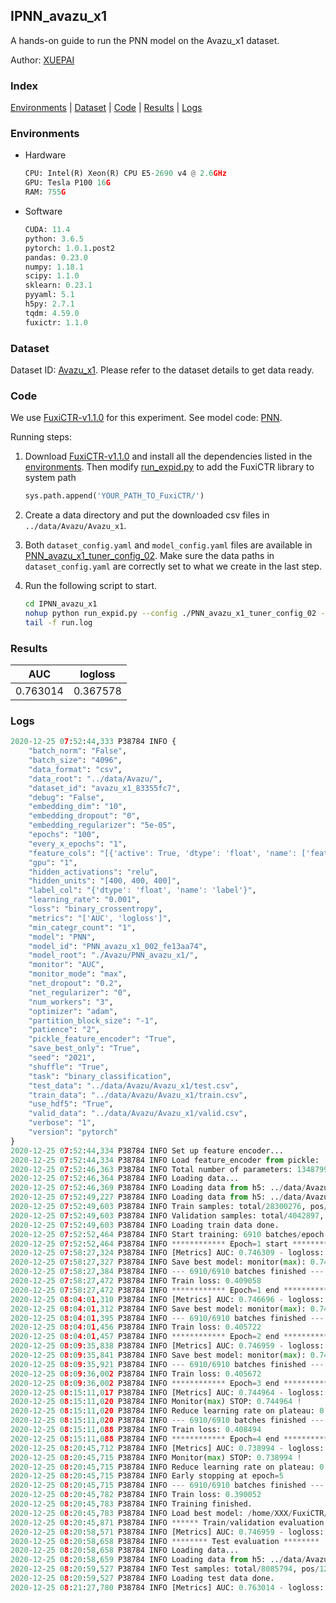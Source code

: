 ## IPNN_avazu_x1

A hands-on guide to run the PNN model on the Avazu_x1 dataset.

Author: [XUEPAI](https://github.com/xue-pai)

### Index
[Environments](#Environments) | [Dataset](#Dataset) | [Code](#Code) | [Results](#Results) | [Logs](#Logs)

### Environments
+ Hardware

  ```python
  CPU: Intel(R) Xeon(R) CPU E5-2690 v4 @ 2.6GHz
  GPU: Tesla P100 16G
  RAM: 755G

  ```

+ Software

  ```python
  CUDA: 11.4
  python: 3.6.5
  pytorch: 1.0.1.post2
  pandas: 0.23.0
  numpy: 1.18.1
  scipy: 1.1.0
  sklearn: 0.23.1
  pyyaml: 5.1
  h5py: 2.7.1
  tqdm: 4.59.0
  fuxictr: 1.1.0
  ```

### Dataset
Dataset ID: [Avazu_x1](https://github.com/openbenchmark/BARS/blob/master/ctr_prediction/datasets/Avazu/README.md#Avazu_x1). Please refer to the dataset details to get data ready.

### Code

We use [FuxiCTR-v1.1.0](fuxictr_url) for this experiment. See model code: [PNN](https://github.com/xue-pai/FuxiCTR/blob/v1.1.0/fuxictr/pytorch/models/PNN.py).

Running steps:

1. Download [FuxiCTR-v1.1.0](fuxictr_url) and install all the dependencies listed in the [environments](#environments). Then modify [run_expid.py](./run_expid.py#L5) to add the FuxiCTR library to system path
    
    ```python
    sys.path.append('YOUR_PATH_TO_FuxiCTR/')
    ```

2. Create a data directory and put the downloaded csv files in `../data/Avazu/Avazu_x1`.

3. Both `dataset_config.yaml` and `model_config.yaml` files are available in [PNN_avazu_x1_tuner_config_02](./PNN_avazu_x1_tuner_config_02). Make sure the data paths in `dataset_config.yaml` are correctly set to what we create in the last step.

4. Run the following script to start.

    ```bash
    cd IPNN_avazu_x1
    nohup python run_expid.py --config ./PNN_avazu_x1_tuner_config_02 --expid PNN_avazu_x1_002_8a91559c --gpu 0 > run.log &
    tail -f run.log
    ```

### Results

| AUC | logloss  |
|:--------------------:|:--------------------:|
| 0.763014 | 0.367578  |


### Logs
```python
2020-12-25 07:52:44,333 P38784 INFO {
    "batch_norm": "False",
    "batch_size": "4096",
    "data_format": "csv",
    "data_root": "../data/Avazu/",
    "dataset_id": "avazu_x1_83355fc7",
    "debug": "False",
    "embedding_dim": "10",
    "embedding_dropout": "0",
    "embedding_regularizer": "5e-05",
    "epochs": "100",
    "every_x_epochs": "1",
    "feature_cols": "[{'active': True, 'dtype': 'float', 'name': ['feat_1', 'feat_2', 'feat_3', 'feat_4', 'feat_5', 'feat_6', 'feat_7', 'feat_8', 'feat_9', 'feat_10', 'feat_11', 'feat_12', 'feat_13', 'feat_14', 'feat_15', 'feat_16', 'feat_17', 'feat_18', 'feat_19', 'feat_20', 'feat_21', 'feat_22'], 'type': 'categorical'}]",
    "gpu": "1",
    "hidden_activations": "relu",
    "hidden_units": "[400, 400, 400]",
    "label_col": "{'dtype': 'float', 'name': 'label'}",
    "learning_rate": "0.001",
    "loss": "binary_crossentropy",
    "metrics": "['AUC', 'logloss']",
    "min_categr_count": "1",
    "model": "PNN",
    "model_id": "PNN_avazu_x1_002_fe13aa74",
    "model_root": "./Avazu/PNN_avazu_x1/",
    "monitor": "AUC",
    "monitor_mode": "max",
    "net_dropout": "0.2",
    "net_regularizer": "0",
    "num_workers": "3",
    "optimizer": "adam",
    "partition_block_size": "-1",
    "patience": "2",
    "pickle_feature_encoder": "True",
    "save_best_only": "True",
    "seed": "2021",
    "shuffle": "True",
    "task": "binary_classification",
    "test_data": "../data/Avazu/Avazu_x1/test.csv",
    "train_data": "../data/Avazu/Avazu_x1/train.csv",
    "use_hdf5": "True",
    "valid_data": "../data/Avazu/Avazu_x1/valid.csv",
    "verbose": "1",
    "version": "pytorch"
}
2020-12-25 07:52:44,334 P38784 INFO Set up feature encoder...
2020-12-25 07:52:44,334 P38784 INFO Load feature_encoder from pickle: ../data/Avazu/avazu_x1_83355fc7/feature_encoder.pkl
2020-12-25 07:52:46,363 P38784 INFO Total number of parameters: 13487991.
2020-12-25 07:52:46,364 P38784 INFO Loading data...
2020-12-25 07:52:46,369 P38784 INFO Loading data from h5: ../data/Avazu/avazu_x1_83355fc7/train.h5
2020-12-25 07:52:49,227 P38784 INFO Loading data from h5: ../data/Avazu/avazu_x1_83355fc7/valid.h5
2020-12-25 07:52:49,603 P38784 INFO Train samples: total/28300276, pos/4953382, neg/23346894, ratio/17.50%, blocks/1
2020-12-25 07:52:49,603 P38784 INFO Validation samples: total/4042897, pos/678699, neg/3364198, ratio/16.79%, blocks/1
2020-12-25 07:52:49,603 P38784 INFO Loading train data done.
2020-12-25 07:52:52,464 P38784 INFO Start training: 6910 batches/epoch
2020-12-25 07:52:52,464 P38784 INFO ************ Epoch=1 start ************
2020-12-25 07:58:27,324 P38784 INFO [Metrics] AUC: 0.746309 - logloss: 0.397688
2020-12-25 07:58:27,327 P38784 INFO Save best model: monitor(max): 0.746309
2020-12-25 07:58:27,384 P38784 INFO --- 6910/6910 batches finished ---
2020-12-25 07:58:27,472 P38784 INFO Train loss: 0.409058
2020-12-25 07:58:27,472 P38784 INFO ************ Epoch=1 end ************
2020-12-25 08:04:01,310 P38784 INFO [Metrics] AUC: 0.746696 - logloss: 0.396429
2020-12-25 08:04:01,312 P38784 INFO Save best model: monitor(max): 0.746696
2020-12-25 08:04:01,395 P38784 INFO --- 6910/6910 batches finished ---
2020-12-25 08:04:01,456 P38784 INFO Train loss: 0.405722
2020-12-25 08:04:01,457 P38784 INFO ************ Epoch=2 end ************
2020-12-25 08:09:35,838 P38784 INFO [Metrics] AUC: 0.746959 - logloss: 0.395730
2020-12-25 08:09:35,841 P38784 INFO Save best model: monitor(max): 0.746959
2020-12-25 08:09:35,921 P38784 INFO --- 6910/6910 batches finished ---
2020-12-25 08:09:36,002 P38784 INFO Train loss: 0.405672
2020-12-25 08:09:36,002 P38784 INFO ************ Epoch=3 end ************
2020-12-25 08:15:11,017 P38784 INFO [Metrics] AUC: 0.744964 - logloss: 0.397028
2020-12-25 08:15:11,020 P38784 INFO Monitor(max) STOP: 0.744964 !
2020-12-25 08:15:11,020 P38784 INFO Reduce learning rate on plateau: 0.000100
2020-12-25 08:15:11,020 P38784 INFO --- 6910/6910 batches finished ---
2020-12-25 08:15:11,088 P38784 INFO Train loss: 0.408494
2020-12-25 08:15:11,088 P38784 INFO ************ Epoch=4 end ************
2020-12-25 08:20:45,712 P38784 INFO [Metrics] AUC: 0.738994 - logloss: 0.400536
2020-12-25 08:20:45,715 P38784 INFO Monitor(max) STOP: 0.738994 !
2020-12-25 08:20:45,715 P38784 INFO Reduce learning rate on plateau: 0.000010
2020-12-25 08:20:45,715 P38784 INFO Early stopping at epoch=5
2020-12-25 08:20:45,715 P38784 INFO --- 6910/6910 batches finished ---
2020-12-25 08:20:45,782 P38784 INFO Train loss: 0.390052
2020-12-25 08:20:45,783 P38784 INFO Training finished.
2020-12-25 08:20:45,783 P38784 INFO Load best model: /home/XXX/FuxiCTR/benchmarks/Avazu/PNN_avazu_x1/avazu_x1_83355fc7/PNN_avazu_x1_002_fe13aa74_model.ckpt
2020-12-25 08:20:45,871 P38784 INFO ****** Train/validation evaluation ******
2020-12-25 08:20:58,571 P38784 INFO [Metrics] AUC: 0.746959 - logloss: 0.395730
2020-12-25 08:20:58,658 P38784 INFO ******** Test evaluation ********
2020-12-25 08:20:58,658 P38784 INFO Loading data...
2020-12-25 08:20:58,659 P38784 INFO Loading data from h5: ../data/Avazu/avazu_x1_83355fc7/test.h5
2020-12-25 08:20:59,527 P38784 INFO Test samples: total/8085794, pos/1232985, neg/6852809, ratio/15.25%, blocks/1
2020-12-25 08:20:59,527 P38784 INFO Loading test data done.
2020-12-25 08:21:27,780 P38784 INFO [Metrics] AUC: 0.763014 - logloss: 0.367578

```
